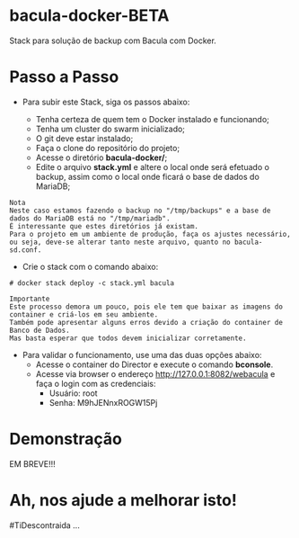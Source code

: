 # bacula-docker-BETA

Stack para solução de backup com Bacula com Docker.

# Passo a Passo

- Para subir este Stack, siga os passos abaixo:

    - Tenha certeza de quem tem o Docker instalado e funcionando;
    - Tenha um cluster do swarm inicializado;
    - O git deve estar instalado;
    - Faça o clone do repositório do projeto;
    - Acesse o diretório **bacula-docker/**;
    - Edite o arquivo **stack.yml** e altere o local onde será efetuado o backup, assim como o local onde ficará o base de dados do MariaDB;

```
Nota
Neste caso estamos fazendo o backup no "/tmp/backups" e a base de dados do MariaDB está no "/tmp/mariadb".
É interessante que estes diretórios já existam.
Para o projeto em um ambiente de produção, faça os ajustes necessário,
ou seja, deve-se alterar tanto neste arquivo, quanto no bacula-sd.conf.

```
   - Crie o stack com o comando abaixo:

    # docker stack deploy -c stack.yml bacula

```
Importante
Este processo demora um pouco, pois ele tem que baixar as imagens do container e criá-los em seu ambiente.
Também pode apresentar alguns erros devido a criação do container de Banco de Dados.
Mas basta esperar que todos devem inicializar corretamente.

```
- Para validar o funcionamento, use uma das duas opções abaixo:
    - Acesse o container do Director e execute o comando **bconsole**.
    - Acesse via browser o endereço http://127.0.0.1:8082/webacula e faça o login com as credenciais:
        - Usuário: root
        - Senha: M9hJENnxROGW15Pj

# Demonstração

EM BREVE!!!

# Ah, nos ajude a melhorar isto!

#TiDescontraida ...